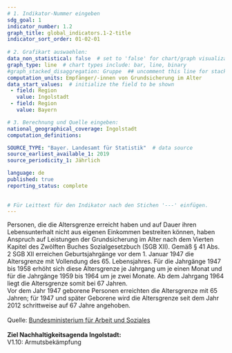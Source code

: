 ```yaml
---
# 1. Indikator-Nummer eingeben 
sdg_goal: 1 
indicator_number: 1.2
graph_title: global_indicators.1-2-title
indicator_sort_order: 01-02-01
 
# 2. Grafikart auswaehlen: 
data_non_statistical: false  # set to 'false' for chart/graph visualization 
graph_type: line  # chart types include: bar, line, binary 
#graph_stacked_disaggregation: Gruppe  ## uncomment this line for stacked bars. eplace 'Geschlecht' with the field of aggregation. 
computation_units: Empfänger/-innen von Grundsicherung im Alter 
data_start_values:  # initialize the field to be shown  
 - field: Region 
   value: Ingolstadt 
 - field: Region 
   value: Bayern 

# 3. Berechnung und Quelle eingeben: 
national_geographical_coverage: Ingolstadt 
computation_definitions: 

SOURCE_TYPE: "Bayer. Landesamt für Statistik"  # data source  
source_earliest_available_1: 2019
source_periodicity_1: Jährlich

language: de   
published: true 
reporting_status: complete
 
 
# Für Leittext für den Indikator nach den Stichen '---' einfügen. 
---
```

Personen, die die Altersgrenze erreicht haben und auf Dauer ihren Lebensunterhalt nicht aus eigenen Einkommen bestreiten können, haben Anspruch auf Leistungen der Grundsicherung im Alter nach dem Vierten Kapitel des Zwölften Buches Sozialgesetzbuch (SGB XII). Gemäß § 41 Abs. 2 SGB XII erreichen Geburtsjahrgänge vor dem 1. Januar 1947 die Altersgrenze mit Vollendung des 65. Lebensjahres. Für die Jahrgänge 1947 bis 1958 erhöht sich diese Altersgrenze je Jahrgang um je einen Monat und für die Jahrgänge 1959 bis 1964 um je zwei Monate. Ab dem Jahrgang 1964 liegt die Altersgrenze somit bei 67 Jahren.<br>
Vor dem Jahr 1947 geborene Personen erreichten die Altersgrenze mit 65 Jahren; für 1947 und später Geborene wird die Altersgrenze seit dem Jahr 2012 schrittweise auf 67 Jahre angehoben. <br>
<br>
Quelle: <a href="https://www.bmas.de/DE/Soziales/Rente-und-Altersvorsorge/Fakten-zur-Rente/Grundsicherung-im-Alter/grundsicherung-im-alter.html#:~:text=Grundsicherung%20im%20Alter%20erhalten%20alle,Einkommen%20von%20unter%20400%20Euro.">Bundesministerium für Arbeit und Soziales</a><br>
<br>
<b>Ziel Nachhaltigkeitsagenda Ingolstadt:</b><br>
V1.10: Armutsbekämpfung
